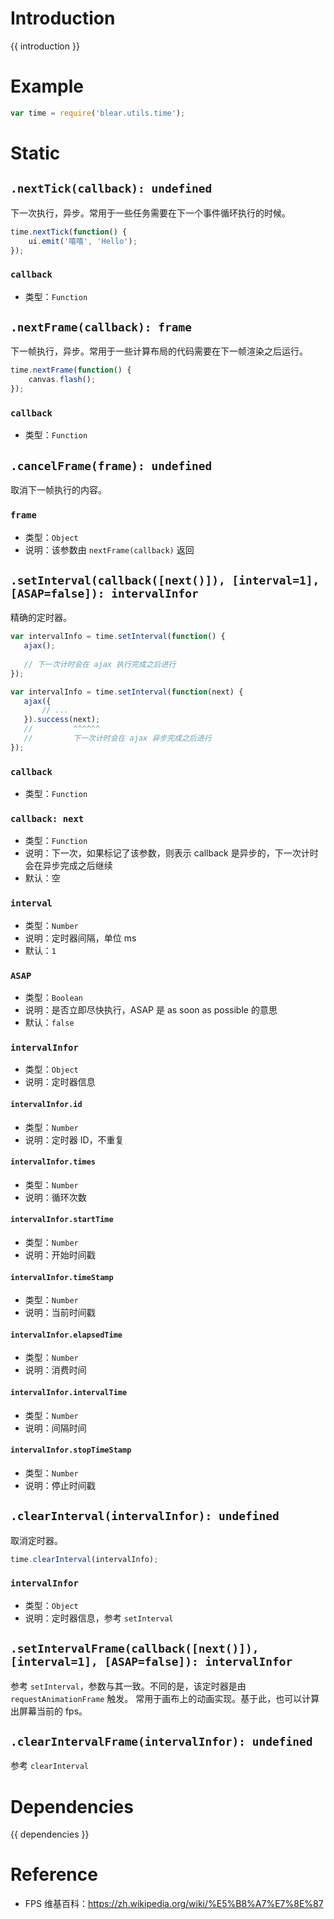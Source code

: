 # Introduction
{{ introduction }}





# Example
```js
var time = require('blear.utils.time');
```







# Static

## `.nextTick(callback): undefined`
下一次执行，异步。常用于一些任务需要在下一个事件循环执行的时候。
```js
time.nextTick(function() {
    ui.emit('嘻嘻', 'Hello');
});
```

### `callback`
- 类型：`Function`


## `.nextFrame(callback): frame`
下一帧执行，异步。常用于一些计算布局的代码需要在下一帧渲染之后运行。
```js
time.nextFrame(function() {
    canvas.flash();
});
```

### `callback`
- 类型：`Function`


## `.cancelFrame(frame): undefined`
取消下一帧执行的内容。


### `frame`
- 类型：`Object`
- 说明：该参数由 `nextFrame(callback)` 返回


## `.setInterval(callback([next()]), [interval=1], [ASAP=false]): intervalInfor`
精确的定时器。
```js
var intervalInfo = time.setInterval(function() {
   ajax();
   
   // 下一次计时会在 ajax 执行完成之后进行
});

var intervalInfo = time.setInterval(function(next) {
   ajax({
       // ...
   }).success(next);
   //         ^^^^^^
   //         下一次计时会在 ajax 异步完成之后进行
});
```

### `callback`
- 类型：`Function`

### `callback: next`
- 类型：`Function`
- 说明：下一次，如果标记了该参数，则表示 callback 是异步的，下一次计时会在异步完成之后继续
- 默认：空

### `interval`
- 类型：`Number`
- 说明：定时器间隔，单位 ms
- 默认：`1`

### `ASAP`
- 类型：`Boolean`
- 说明：是否立即尽快执行，ASAP 是 as soon as possible 的意思
- 默认：`false`

### `intervalInfor`
- 类型：`Object`
- 说明：定时器信息

#### `intervalInfor.id`
- 类型：`Number`
- 说明：定时器 ID，不重复

#### `intervalInfor.times`
- 类型：`Number`
- 说明：循环次数

#### `intervalInfor.startTime`
- 类型：`Number`
- 说明：开始时间戳

#### `intervalInfor.timeStamp`
- 类型：`Number`
- 说明：当前时间戳

#### `intervalInfor.elapsedTime`
- 类型：`Number`
- 说明：消费时间

#### `intervalInfor.intervalTime`
- 类型：`Number`
- 说明：间隔时间

#### `intervalInfor.stopTimeStamp`
- 类型：`Number`
- 说明：停止时间戳



## `.clearInterval(intervalInfor): undefined`
取消定时器。
```js
time.clearInterval(intervalInfo);
```

### `intervalInfor`
- 类型：`Object`
- 说明：定时器信息，参考 `setInterval`


## `.setIntervalFrame(callback([next()]), [interval=1], [ASAP=false]): intervalInfor`
参考 `setInterval`，参数与其一致。不同的是，该定时器是由 `requestAnimationFrame` 触发。
常用于画布上的动画实现。基于此，也可以计算出屏幕当前的 fps。


## `.clearIntervalFrame(intervalInfor): undefined`
参考 `clearInterval`




# Dependencies
{{ dependencies }}





# Reference
- FPS 维基百科：<https://zh.wikipedia.org/wiki/%E5%B8%A7%E7%8E%87>
